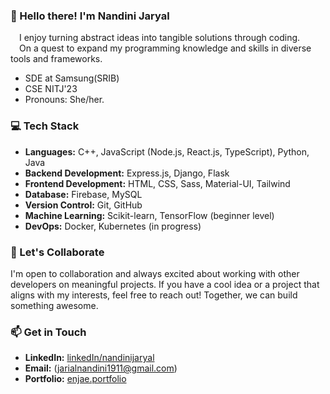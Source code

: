 
### 👋 Hello there! I'm Nandini Jaryal
  &emsp;I enjoy turning abstract ideas into tangible solutions through coding. </br>
  &emsp;On a quest to expand my programming knowledge and skills in diverse tools and frameworks.
 - SDE at Samsung(SRIB)
 - CSE NITJ'23
 - Pronouns: She/her.


### 💻 Tech Stack

- **Languages:** C++, JavaScript (Node.js, React.js, TypeScript), Python, Java
- **Backend Development:** Express.js, Django, Flask
- **Frontend Development:** HTML, CSS, Sass, Material-UI, Tailwind
- **Database:** Firebase, MySQL
- **Version Control:** Git, GitHub
- **Machine Learning:** Scikit-learn, TensorFlow (beginner level)
- **DevOps:** Docker, Kubernetes (in progress)


### 🤝 Let's Collaborate

I'm open to collaboration and always excited about working with other developers on meaningful projects. If you have a cool idea or a project that aligns with my interests, feel free to reach out! Together, we can build something awesome.

### 📫 Get in Touch

- **LinkedIn:** [linkedIn/nandinijaryal](https://www.linkedin.com/in/nandinijaryal/)
- **Email:** (jarialnandini1911@gmail.com)
- **Portfolio:** [enjae.portfolio](https://enjae.netlify.app/)
